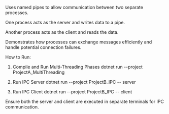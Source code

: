 Uses named pipes to allow communication between two separate processes.

One process acts as the server and writes data to a pipe.

Another process acts as the client and reads the data.

Demonstrates how processes can exchange messages efficiently and handle potential connection failures.


How to Run:

1. Compile and Run Multi-Threading Phases
     dotnet run --project ProjectA_MultiThreading

2. Run IPC Server
     dotnet run --project ProjectB_IPC -- server

3. Run IPC Client
     dotnet run --project ProjectB_IPC -- client

Ensure both the server and client are executed in separate terminals for IPC communication.
